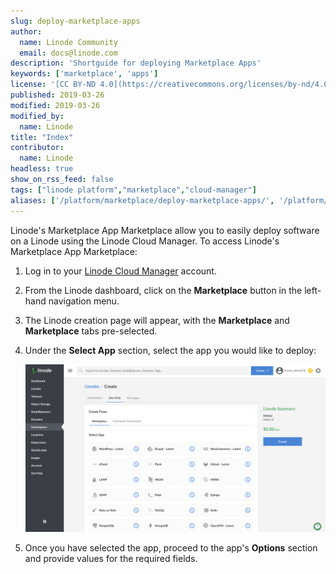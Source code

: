 ```yaml
---
slug: deploy-marketplace-apps
author:
  name: Linode Community
  email: docs@linode.com
description: 'Shortguide for deploying Marketplace Apps'
keywords: ['marketplace', 'apps']
license: '[CC BY-ND 4.0](https://creativecommons.org/licenses/by-nd/4.0)'
published: 2019-03-26
modified: 2019-03-26
modified_by:
  name: Linode
title: "Index"
contributor:
  name: Linode
headless: true
show_on_rss_feed: false
tags: ["linode platform","marketplace","cloud-manager"]
aliases: ['/platform/marketplace/deploy-marketplace-apps/', '/platform/one-click/deploy-one-click-apps/' ]
---
```


<!-- Use title convention: Deploy a X Marketplace App. -->

Linode's Marketplace App Marketplace allow you to easily deploy software on a Linode using the Linode Cloud Manager. To access Linode's Marketplace App Marketplace:

1. Log in to your [Linode Cloud Manager](https://cloud.linode.com) account.

1. From the Linode dashboard, click on the **Marketplace** button in the left-hand navigation menu.

1. The Linode creation page will appear, with the **Marketplace** and **Marketplace** tabs pre-selected.

1. Under the **Select App** section, select the app you would like to deploy:

    ![Select a Marketplace App to deploy](marketplace-create-marketplace.png "Select a Marketplace App to deploy")

1. Once you have selected the app, proceed to the app's **Options** section and provide values for the required fields.

